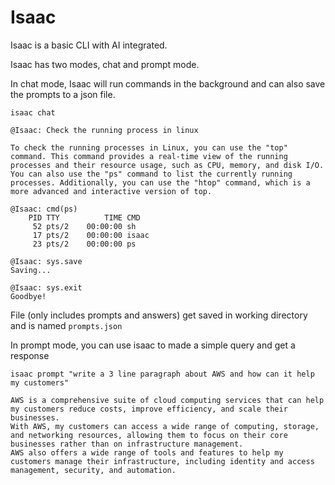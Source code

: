 # Isaac

Isaac is a basic CLI with AI integrated. 

Isaac has two modes, chat and prompt mode.

In chat mode, Isaac will run commands in the background and can also save the prompts to a json file. 
```
isaac chat

@Isaac: Check the running process in linux    

To check the running processes in Linux, you can use the "top" command. This command provides a real-time view of the running processes and their resource usage, such as CPU, memory, and disk I/O. You can also use the "ps" command to list the currently running processes. Additionally, you can use the "htop" command, which is a more advanced and interactive version of top.

@Isaac: cmd(ps)
    PID TTY          TIME CMD
     52 pts/2    00:00:00 sh
     17 pts/2    00:00:00 isaac
     23 pts/2    00:00:00 ps

@Isaac: sys.save
Saving...

@Isaac: sys.exit
Goodbye!
```

File (only includes prompts and answers) get saved in working directory and is named `prompts.json`

In prompt mode, you can use isaac to made a simple query and get a response

```
isaac prompt "write a 3 line paragraph about AWS and how can it help my customers"

AWS is a comprehensive suite of cloud computing services that can help my customers reduce costs, improve efficiency, and scale their businesses. 
With AWS, my customers can access a wide range of computing, storage, and networking resources, allowing them to focus on their core businesses rather than on infrastructure management. 
AWS also offers a wide range of tools and features to help my customers manage their infrastructure, including identity and access management, security, and automation.
```
